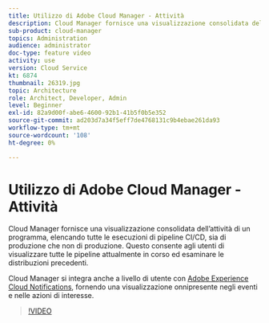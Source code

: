 ```yaml
---
title: Utilizzo di Adobe Cloud Manager - Attività
description: Cloud Manager fornisce una visualizzazione consolidata dell’attività di un programma, elencando tutte le esecuzioni di pipeline CI/CD, sia di produzione che non di produzione. Questo consente agli utenti di visualizzare tutte le pipeline attualmente in corso ed esaminare le distribuzioni precedenti.
sub-product: cloud-manager
topics: Administration
audience: administrator
doc-type: feature video
activity: use
version: Cloud Service
kt: 6874
thumbnail: 26319.jpg
topic: Architecture
role: Architect, Developer, Admin
level: Beginner
exl-id: 82a9d00f-abe6-4600-92b1-41b5f0b5e352
source-git-commit: ad203d7a34f5eff7de4768131c9b4ebae261da93
workflow-type: tm+mt
source-wordcount: '108'
ht-degree: 0%

---
```


# Utilizzo di Adobe Cloud Manager - Attività

Cloud Manager fornisce una visualizzazione consolidata dell’attività di un programma, elencando tutte le esecuzioni di pipeline CI/CD, sia di produzione che non di produzione. Questo consente agli utenti di visualizzare tutte le pipeline attualmente in corso ed esaminare le distribuzioni precedenti.

Cloud Manager si integra anche a livello di utente con [Adobe Experience Cloud Notifications](https://experienceleague.adobe.com/docs/experience-manager-cloud-manager/using/how-to-use/notifications.html), fornendo una visualizzazione onnipresente negli eventi e nelle azioni di interesse.

>[!VIDEO](https://video.tv.adobe.com/v/26319/?quality=12&learn=on)

